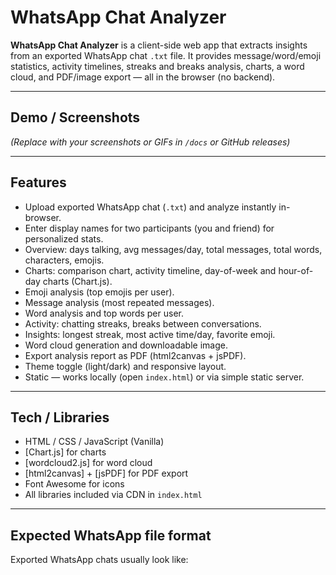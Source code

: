 # WhatsApp Chat Analyzer

**WhatsApp Chat Analyzer** is a client-side web app that extracts insights from an exported WhatsApp chat `.txt` file. It provides message/word/emoji statistics, activity timelines, streaks and breaks analysis, charts, a word cloud, and PDF/image export — all in the browser (no backend).

---

## Demo / Screenshots
*(Replace with your screenshots or GIFs in `/docs` or GitHub releases)*

---

## Features
- Upload exported WhatsApp chat (`.txt`) and analyze instantly in-browser.
- Enter display names for two participants (you and friend) for personalized stats.
- Overview: days talking, avg messages/day, total messages, total words, characters, emojis.
- Charts: comparison chart, activity timeline, day-of-week and hour-of-day charts (Chart.js).
- Emoji analysis (top emojis per user).
- Message analysis (most repeated messages).
- Word analysis and top words per user.
- Activity: chatting streaks, breaks between conversations.
- Insights: longest streak, most active time/day, favorite emoji.
- Word cloud generation and downloadable image.
- Export analysis report as PDF (html2canvas + jsPDF).
- Theme toggle (light/dark) and responsive layout.
- Static — works locally (open `index.html`) or via simple static server.

---

## Tech / Libraries
- HTML / CSS / JavaScript (Vanilla)
- [Chart.js] for charts
- [wordcloud2.js] for word cloud
- [html2canvas] + [jsPDF] for PDF export
- Font Awesome for icons
- All libraries included via CDN in `index.html`

---

## Expected WhatsApp file format
Exported WhatsApp chats usually look like:
